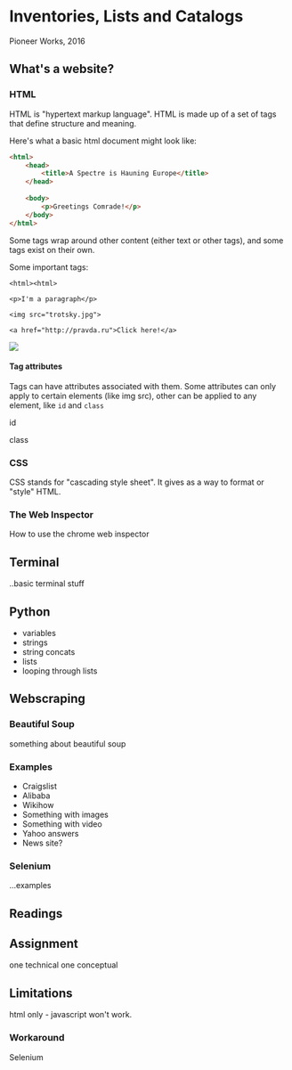 # Inventories, Lists and Catalogs

Pioneer Works, 2016


## What's a website?

### HTML

HTML is "hypertext markup language". HTML is made up of a set of tags that define structure and meaning.

Here's what a basic html document might look like:

```html
<html>
	<head>
		<title>A Spectre is Hauning Europe</title>
	</head>
	
	<body>
		<p>Greetings Comrade!</p>
	</body>
</html>
```

Some tags wrap around other content (either text or other tags), and some tags exist on their own.

Some important tags:

```<html><html>```

```<p>I'm a paragraph</p>```

```<img src="trotsky.jpg">```

```<a href="http://pravda.ru">Click here!</a>```

![](https://camo.githubusercontent.com/75a02359b7d1e48f52f2012c91bdee4e9cb60a94/68747470733a2f2f6d646e2e6d6f7a696c6c6164656d6f732e6f72672f66696c65732f373635392f616e61746f6d792d6f662d616e2d68746d6c2d656c656d656e742e706e67)


#### Tag attributes

Tags can have attributes associated with them. Some attributes can only apply to certain elements (like img src), other can be applied to any element, like ```id``` and ```class```

id

class




### CSS

CSS stands for "cascading style sheet". It gives as a way to format or "style" HTML.


### The Web Inspector

How to use the chrome web inspector

## Terminal

..basic terminal stuff

## Python

* variables
* strings
* string concats
* lists
* looping through lists


## Webscraping


### Beautiful Soup

something about beautiful soup

### Examples

* Craigslist
* Alibaba
* Wikihow
* Something with images
* Something with video
* Yahoo answers
* News site?

### Selenium

...examples

## Readings

## Assignment

one technical 
one conceptual


## Limitations

html only - javascript won't work.

### Workaround 

Selenium

